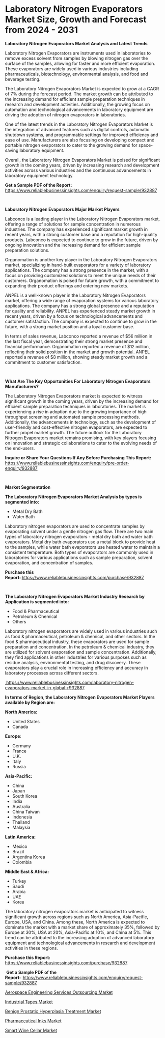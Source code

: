 <p><h1>Laboratory Nitrogen Evaporators Market Size, Growth and Forecast from 2024 - 2031</h1></p><p><strong>Laboratory Nitrogen Evaporators Market Analysis and Latest Trends</strong></p>
<p><p>Laboratory Nitrogen Evaporators are instruments used in laboratories to remove excess solvent from samples by blowing nitrogen gas over the surface of the samples, allowing for faster and more efficient evaporation. These evaporators are widely used in various industries including pharmaceuticals, biotechnology, environmental analysis, and food and beverage testing.</p><p>The Laboratory Nitrogen Evaporators Market is expected to grow at a CAGR of 7% during the forecast period. The market growth can be attributed to the increasing demand for efficient sample preparation techniques in research and development activities. Additionally, the growing focus on automation and technological advancements in laboratory equipment are driving the adoption of nitrogen evaporators in laboratories.</p><p>One of the latest trends in the Laboratory Nitrogen Evaporators Market is the integration of advanced features such as digital controls, automatic shutdown systems, and programmable settings for improved efficiency and ease of use. Manufacturers are also focusing on developing compact and portable nitrogen evaporators to cater to the growing demand for space-saving laboratory equipment.</p><p>Overall, the Laboratory Nitrogen Evaporators Market is poised for significant growth in the coming years, driven by increasing research and development activities across various industries and the continuous advancements in laboratory equipment technology.</p></p>
<p><strong>Get a Sample PDF of the Report:&nbsp;</strong> <a href="https://www.reliablebusinessinsights.com/enquiry/request-sample/932887">https://www.reliablebusinessinsights.com/enquiry/request-sample/932887</a></p>
<p>&nbsp;</p>
<p><strong>Laboratory Nitrogen Evaporators Major Market Players</strong></p>
<p><p>Labconco is a leading player in the Laboratory Nitrogen Evaporators market, offering a range of solutions for sample concentration in numerous industries. The company has experienced significant market growth in recent years, with a strong customer base and a reputation for high-quality products. Labconco is expected to continue to grow in the future, driven by ongoing innovation and the increasing demand for efficient sample preparation solutions.</p><p>Organomation is another key player in the Laboratory Nitrogen Evaporators market, specializing in hand-built evaporators for a variety of laboratory applications. The company has a strong presence in the market, with a focus on providing customized solutions to meet the unique needs of their customers. Organomation is poised for future growth, with a commitment to expanding their product offerings and entering new markets.</p><p>ANPEL is a well-known player in the Laboratory Nitrogen Evaporators market, offering a wide range of evaporation systems for various laboratory applications. The company has a strong global presence and a reputation for quality and reliability. ANPEL has experienced steady market growth in recent years, driven by a focus on technological advancements and customer satisfaction. The company is expected to continue to grow in the future, with a strong market position and a loyal customer base.</p><p>In terms of sales revenue, Labconco reported a revenue of $56 million in the last fiscal year, demonstrating their strong market presence and financial performance. Organomation reported a revenue of $12 million, reflecting their solid position in the market and growth potential. ANPEL reported a revenue of $8 million, showing steady market growth and a commitment to customer satisfaction.</p></p>
<p>&nbsp;</p>
<p><strong>What Are The Key Opportunities For Laboratory Nitrogen Evaporators Manufacturers?</strong></p>
<p><p>The Laboratory Nitrogen Evaporators market is expected to witness significant growth in the coming years, driven by the increasing demand for efficient sample preparation techniques in laboratories. The market is experiencing a rise in adoption due to the growing importance of high throughput screening and automated sample processing methods. Additionally, the advancements in technology, such as the development of user-friendly and cost-effective nitrogen evaporators, are expected to further propel market growth. The future outlook for the Laboratory Nitrogen Evaporators market remains promising, with key players focusing on innovation and strategic collaborations to cater to the evolving needs of the end-users.</p></p>
<p><strong>Inquire or Share Your Questions If Any Before Purchasing This Report:</strong> <a href="https://www.reliablebusinessinsights.com/enquiry/pre-order-enquiry/932887">https://www.reliablebusinessinsights.com/enquiry/pre-order-enquiry/932887</a></p>
<p>&nbsp;</p>
<p><strong>Market Segmentation</strong></p>
<p><strong>The Laboratory Nitrogen Evaporators Market Analysis by types is segmented into:</strong></p>
<p><ul><li>Metal Dry Bath</li><li>Water Bath</li></ul></p>
<p><p>Laboratory nitrogen evaporators are used to concentrate samples by evaporating solvent under a gentle nitrogen gas flow. There are two main types of laboratory nitrogen evaporators - metal dry bath and water bath evaporators. Metal dry bath evaporators use a metal block to provide heat to the samples, while water bath evaporators use heated water to maintain a consistent temperature. Both types of evaporators are commonly used in laboratories for various applications such as sample preparation, solvent evaporation, and concentration of samples.</p></p>
<p><strong>Purchase this Report:&nbsp;</strong><a href="https://www.reliablebusinessinsights.com/purchase/932887">https://www.reliablebusinessinsights.com/purchase/932887</a></p>
<p>&nbsp;</p>
<p><strong>The Laboratory Nitrogen Evaporators Market Industry Research by Application is segmented into:</strong></p>
<p><ul><li>Food & Pharmaceutical</li><li>Petroleum & Chemical</li><li>Others</li></ul></p>
<p><p>Laboratory nitrogen evaporators are widely used in various industries such as food & pharmaceutical, petroleum & chemical, and other sectors. In the food & pharmaceutical industry, these evaporators are used for sample preparation and concentration. In the petroleum & chemical industry, they are utilized for solvent evaporation and sample concentration. Additionally, they find applications in other industries for various purposes such as residue analysis, environmental testing, and drug discovery. These evaporators play a crucial role in increasing efficiency and accuracy in laboratory processes across different sectors.</p></p>
<p><a href="https://www.reliablebusinessinsights.com/laboratory-nitrogen-evaporators-market-in-global-r932887">&nbsp;https://www.reliablebusinessinsights.com/laboratory-nitrogen-evaporators-market-in-global-r932887</a></p>
<p><strong>In terms of Region, the Laboratory Nitrogen Evaporators Market Players available by Region are:</strong></p>
<p>
    <p> <strong> North America: </strong>
        <ul>
            <li>United States</li>
            <li>Canada</li>
        </ul>
        </p> 
    <p> <strong> Europe: </strong>
        <ul>
            <li>Germany</li>
            <li>France</li>
            <li>U.K.</li>
            <li>Italy</li>
            <li>Russia</li>
        </ul>
        </p> 
    <p> <strong> Asia-Pacific: </strong>
        <ul>
            <li>China</li>
            <li>Japan</li>
            <li>South Korea</li>
            <li>India</li>
            <li>Australia</li>
            <li>China Taiwan</li>
            <li>Indonesia</li>
            <li>Thailand</li>
            <li>Malaysia</li>
        </ul>
        </p> 
    <p> <strong> Latin America: </strong>
        <ul>
            <li>Mexico</li>
            <li>Brazil</li>
            <li>Argentina Korea</li>
            <li>Colombia</li>
        </ul>
        </p> 
    <p> <strong> Middle East & Africa: </strong>
        <ul>
            <li>Turkey</li>
            <li>Saudi</li>
            <li>Arabia</li>
            <li>UAE</li>
            <li>Korea</li>
        </ul>
    </p>
    </p>
<p><p>The laboratory nitrogen evaporators market is anticipated to witness significant growth across regions such as North America, Asia-Pacific, Europe, USA, and China. Among these, North America is expected to dominate the market with a market share of approximately 35%, followed by Europe at 30%, USA at 20%, Asia-Pacific at 10%, and China at 5%. This trend can be attributed to the increasing adoption of advanced laboratory equipment and technological advancements in research and development activities in these regions.</p></p>
<p><strong>Purchase this Report: </strong><a href="https://www.reliablebusinessinsights.com/purchase/932887">https://www.reliablebusinessinsights.com/purchase/932887</a></p>
<p>&nbsp;<strong>Get a Sample PDF of the Report:&nbsp;&nbsp;</strong><a href="https://www.reliablebusinessinsights.com/enquiry/request-sample/932887">https://www.reliablebusinessinsights.com/enquiry/request-sample/932887</a></p>
<p><strong></strong></p>
<p><p><a href="https://medium.com/@bryaneal908/insights-into-aerospace-engineering-services-outsourcing-market-share-and-competitive-landscape-for-c5a40ba8fe0b">Aerospace Engineering Services Outsourcing Market</a></p><p><a href="https://issuu.com/reportprime-2/docs/industrial-tapes-market-size-2030.p_cb678629027e7c">Industrial Tapes Market</a></p><p><a href="https://medium.com/@bryaneal908/strategic-insights-into-global-benign-prostatic-hyperplasia-treatment-market-trends-2024-2031-b60eed4ec333">Benign Prostatic Hyperplasia Treatment Market</a></p><p><a href="https://issuu.com/reportprime-2/docs/pharmaceutical-inks-market-size-203_45457628a5c3c5">Pharmaceutical Inks Market</a></p><p><a href="https://medium.com/@bryaneal908/smart-wine-cellar-market-size-share-analysis-growth-trends-forecasts-2024-2031-9b569864f407">Smart Wine Cellar Market</a></p></p>